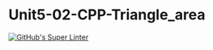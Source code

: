# Unit5-02-CPP-Triangle_area

[![GitHub's Super Linter](https://github.com/crestel-ong/Unit5-02-CPP-Triangle_area/workflows/GitHub's%20Super%20Linter/badge.svg)](https://github.com/crestel-ong/Unit5-02-CPP-Triangle_area/actions)
